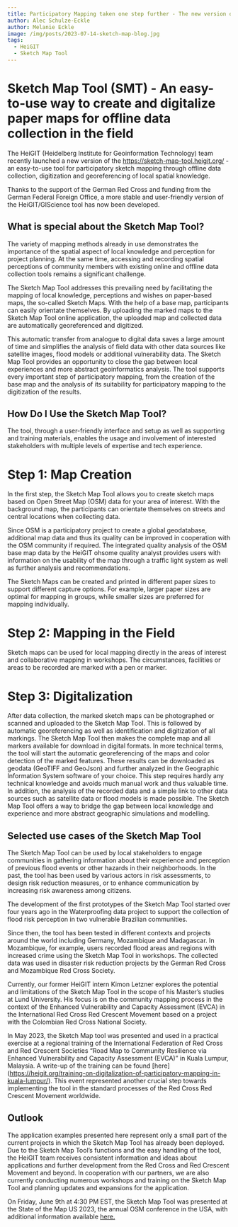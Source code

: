 ```yaml
---
title: Participatory Mapping taken one step further - The new version of the Sketch Map Tool
author: Alec Schulze-Eckle
author: Melanie Eckle
image: /img/posts/2023-07-14-sketch-map-blog.jpg
tags:
  - HeiGIT
  - Sketch Map Tool
---
```



# Sketch Map Tool (SMT) - An easy-to-use way to create and digitalize paper maps for offline data collection in the field

The HeiGIT (Heidelberg Institute for Geoinformation Technology) team recently launched a new version of the https://sketch-map-tool.heigit.org/ - an easy-to-use tool for participatory sketch mapping through offline data collection, digitization and georeferencing of local spatial knowledge.

Thanks to the support of the German Red Cross and funding from the German Federal Foreign Office, a more stable and user-friendly version of the HeiGIT/GIScience tool has now been developed.

## What is special about the Sketch Map Tool?

The variety of mapping methods already in use demonstrates the importance of the spatial aspect of local knowledge and perception for project planning. At the same time, accessing and recording spatial perceptions of community members with existing online and offline data collection tools remains a significant challenge.

The Sketch Map Tool addresses this prevailing need by facilitating the mapping of local knowledge, perceptions and wishes on paper-based maps, the so-called Sketch Maps. With the help of a base map, participants can easily orientate themselves. By uploading the marked maps to the Sketch Map Tool online application, the uploaded map and collected data are automatically georeferenced and digitized.

This automatic transfer from analogue to digital data saves a large amount of time and simplifies the analysis of field data with other data sources like satellite images, flood models or additional vulnerability data. The Sketch Map Tool provides an opportunity to close the gap between local experiences and more abstract geoinformatics analysis. The tool supports every important step of participatory mapping, from the creation of the base map and the analysis of its suitability for participatory mapping to the digitization of the results.

## How Do I Use the Sketch Map Tool?

The tool, through a user-friendly interface and setup as well as supporting and training materials, enables the usage and involvement of interested stakeholders with multiple levels of expertise and tech experience.

# Step 1: Map Creation

In the first step, the Sketch Map Tool allows you to create sketch maps based on Open Street Map (OSM) data for your area of ​​interest. With the background map, the participants can orientate themselves on streets and central locations when collecting data.

Since OSM is a participatory project to create a global geodatabase, additional map data and thus its quality can be improved in cooperation with the OSM community if required. The integrated quality analysis of the OSM base map data by the HeiGIT ohsome quality analyst provides users with information on the usability of the map through a traffic light system as well as further analysis and recommendations.

The Sketch Maps can be created and printed in different paper sizes to support different capture options. For example, larger paper sizes are optimal for mapping in groups, while smaller sizes are preferred for mapping individually.

# Step 2: Mapping in the Field

Sketch maps can be used for local mapping directly in the areas of interest and collaborative mapping in workshops. The circumstances, facilities or areas to be recorded are marked with a pen or marker.

# Step 3: Digitalization

After data collection, the marked sketch maps can be photographed or scanned and uploaded to the Sketch Map Tool. This is followed by automatic georeferencing as well as identification and digitization of all markings. The Sketch Map Tool then makes the complete map and all markers available for download in digital formats. In more technical terms, the tool will start the automatic georeferencing of the maps and color detection of the marked features. These results can be downloaded as geodata (GeoTIFF and GeoJson) and further analyzed in the Geographic Information System software of your choice. This step requires hardly any technical knowledge and avoids much manual work and thus valuable time. In addition, the analysis of the recorded data and a simple link to other data sources such as satellite data or flood models is made possible. The Sketch Map Tool offers a way to bridge the gap between local knowledge and experience and more abstract geographic simulations and modelling.

## Selected use cases of the Sketch Map Tool

The Sketch Map Tool can be used by local stakeholders to engage communities in gathering information about their experience and perception of previous flood events or other hazards in their neighborhoods. In the past, the tool has been used by various actors in risk assessments, to design risk reduction measures, or to enhance communication by increasing risk awareness among citizens.

The development of the first prototypes of the Sketch Map Tool started over four years ago in the Waterproofing data project to support the collection of flood risk perception in two vulnerable Brazilian communities.

Since then, the tool has been tested in different contexts and projects around the world including Germany, Mozambique and Madagascar. In Mozambique, for example, users recorded flood areas and regions with increased crime using the Sketch Map Tool in workshops. The collected data was used in disaster risk reduction projects by the German Red Cross and Mozambique Red Cross Society.

Currently, our former HeiGIT intern Kimon Letzner explores the potential and limitations of the Sketch Map Tool in the scope of his Master’s studies at Lund University. His focus is on the community mapping process in the context of the Enhanced Vulnerability and Capacity Assessment (EVCA) in the International Red Cross Red Crescent Movement based on a project with the Colombian Red Cross National Society.

In May 2023, the Sketch Map tool was presented and used in a practical exercise at a regional training of the International Federation of Red Cross and Red Crescent Societies “Road Map to Community Resilience via Enhanced Vulnerability and Capacity Assessment (EVCA)” in Kuala Lumpur, Malaysia. A write-up of the training can be found [here] (https://heigit.org/training-on-digitalization-of-participatory-mapping-in-kuala-lumpur/). This event represented another crucial step towards implementing the tool in the standard processes of the Red Cross Red Crescent Movement worldwide.

## Outlook

The application examples presented here represent only a small part of the current projects in which the Sketch Map Tool has already been deployed. Due to the Sketch Map Tool’s functions and the easy handling of the tool, the HeiGIT team receives consistent information and ideas about applications and further development from the Red Cross and Red Crescent Movement and beyond. In cooperation with our partners, we are also currently conducting numerous workshops and training on the Sketch Map Tool and planning updates and expansions for the application.

On Friday, June 9th at 4:30 PM EST, the Sketch Map Tool was presented at the State of the Map US 2023, the annual OSM conference in the USA, with additional information available <a href="https://2023.stateofthemap.us/">here.</a>

